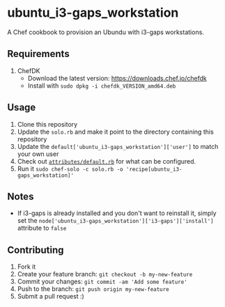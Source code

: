 # ubuntu_i3-gaps_workstation

A Chef cookbook to provision an Ubundu with i3-gaps workstations.

## Requirements

1. ChefDK
    * Download the latest version: https://downloads.chef.io/chefdk
    * Install with `sudo dpkg -i chefdk_VERSION_amd64.deb`

## Usage

1. Clone this repository
2. Update the `solo.rb` and make it point to the directory containing this repository
3. Update the `default['ubuntu_i3-gaps_workstation']['user']` to match your own user
4. Check out [`attributes/default.rb`](attributes/default.rb) for what can be configured.
5. Run it `sudo chef-solo -c solo.rb -o 'recipe[ubuntu_i3-gaps_workstation]'`

## Notes
- If i3-gaps is already installed and you don't want to reinstall it, simply set the `node['ubuntu_i3-gaps_workstation']['i3-gaps']['install']` attribute to `false`

## Contributing

1. Fork it
2. Create your feature branch: `git checkout -b my-new-feature`
3. Commit your changes: `git commit -am 'Add some feature'`
4. Push to the branch: `git push origin my-new-feature`
5. Submit a pull request :)

